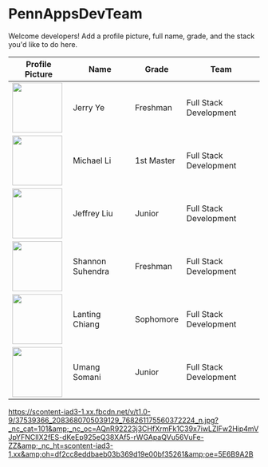 # PennAppsDevTeam
Welcome developers! Add a profile picture, full name, grade, and the stack you'd like to do here. 

Profile Picture | Name | Grade | Team |
---|---|---|---
| <img src="https://scontent-iad3-1.xx.fbcdn.net/v/t1.0-9/42791987_2144795585532568_7489887046794739712_n.jpg?_nc_cat=102&_nc_oc=AQmR6zfYBiMYtdc7CPg0kbWaBy1EZe-6vjhcZ1X-L27r2nB-RysqaJq8F7TFJ9K5JJ9rVluf-jNySxq9B41yp4tj&_nc_ht=scontent-iad3-1.xx&oh=6f9542a0ff38f32899240137b570e5cc&oe=5E46B5D2" width=100/> | Jerry Ye | Freshman | Full Stack Development
| <img src="https://scontent-iad3-1.xx.fbcdn.net/v/t1.0-9/66792987_1759426120869431_7000381343372673024_n.jpg?_nc_cat=109&_nc_oc=AQnJj8kiSthplBh74fIcEFhy2X-rkqhEap75D997Voj4zeyJnSCpePG9itauu1GSq738PYPDDQCzsyNA1ks9NPU8&_nc_ht=scontent-iad3-1.xx&oh=e5c3eab63a7555b53fb2f12ea362fba2&oe=5E8AFFF3" width=100/> | Michael Li | 1st Master | Full Stack Development
| <img src="https://instagram.fewr1-6.fna.fbcdn.net/vp/1da8c5cfaa55e96142d98f00db4507e7/5E883C19/t51.2885-19/s320x320/66063772_468626933714428_5581785703139770368_n.jpg?_nc_ht=instagram.fewr1-6.fna.fbcdn.net" width=100/> | Jeffrey Liu | Junior | Full Stack Development
| <img src="https://scontent-iad3-1.xx.fbcdn.net/v/t1.0-9/73046159_490859758308916_1040886569726115840_o.jpg?_nc_cat=104&_nc_oc=AQnZ2fzEQCry9mCpj7QePoy61rD_JiMWvd-skDPwCmhXlriQOXUultMHj9GD8a40qSvpzl4OvQzLiKa52ITR6W2D&_nc_ht=scontent-iad3-1.xx&oh=49119ff6fd31508d00e0dc05bcadf0e1&oe=5E4FF927" width=100/> | Shannon Suhendra | Freshman | Full Stack Development
| <img src = "https://scontent-iad3-1.xx.fbcdn.net/v/t1.0-1/p160x160/60957318_2060054907456233_1385483254856941568_n.jpg?_nc_cat=111&_nc_ohc=nfWV7-CZXwUAQmnDrGHHOO1PEhXySvCVYSHbYXQX1-7XH0heIeLoX-riw&_nc_ht=scontent-iad3-1.xx&oh=2e038a3ed5e367ad050b744051baa7c0&oe=5E82FD11" width = 100/> | Lanting Chiang | Sophomore | Full Stack Development
| <img src="https://scontent-iad3-1.xx.fbcdn.net/v/t1.0-9/37539366_2083680705039129_768261175560372224_n.jpg?_nc_cat=101&_nc_oc=AQlBvwpl8CSJK6BTtlZSByYNH6Cu0UIC-8q_L5noNvjZ8J9dEVhm4sCyOW7bfFtwsPq7FGLwaphW69Ki6CbA6zLF&_nc_ht=scontent-iad3-1.xx&oh=859cb2728bd85737a558ac508747f173&oe=5E440D2B" width=100/> | Umang Somani | Junior | Full Stack Development
https://scontent-iad3-1.xx.fbcdn.net/v/t1.0-9/37539366_2083680705039129_768261175560372224_n.jpg?_nc_cat=101&amp;_nc_oc=AQnR92223j3CHfXrmFk1C39x7iwLZlFw2Hip4mVJpYFNClIX2fES-dKeEp925eQ38XAf5-rWGApaQVu56VuFe-ZZ&amp;_nc_ht=scontent-iad3-1.xx&amp;oh=df2cc8eddbaeb03b369d19e00bf35261&amp;oe=5E6B9A2B
